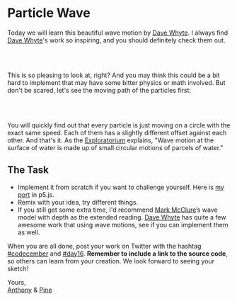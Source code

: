 # Particle Wave

Today we will learn this beautiful wave motion by [Dave Whyte](https://beesandbombs.tumblr.com/post/45513650541/orbiters). I always find [Dave Whyte](https://twitter.com/beesandbombs)'s work so inspiring, and you should definitely check them out.

<br>
<client-only>
  <sketch-day-16-1 />
</client-only>
<br>

This is so pleasing to look at, right? And you may think this could be a bit hard to implement that may have some bitter physics or math involved. But don't be scared, let's see the moving path of the particles first:

<br>
<client-only>
  <sketch-day-16-2 />
</client-only>
<br>

You will quickly find out that every particle is just moving on a circle with the exact same speed. Each of them has a slightly different offset against each other. And that's it. As the [Exploratorium](https://twitter.com/exploratorium/status/670667375172329472) explains, "Wave motion at the surface of water is made up of small circular motions of parcels of water."

## The Task

- Implement it from scratch if you want to challenge yourself. Here is [my port](https://editor.p5js.org/antfu/sketches/fh358UZsZ) in p5.js.
- Remix with your idea, try different things.
- If you still get some extra time, I'd recommend [Mark McClure](https://observablehq.com/@mcmcclur/water-waves)’s wave model with depth as the extended reading. [Dave Whyte](https://twitter.com/beesandbombs) has quite a few awesome work that using wave motions, see if you can implement them as well.

When you are all done, post your work on Twitter with the hashtag [#codecember](https://twitter.com/hashtag/codecember) and [#day16](https://twitter.com/hashtag/day16). **Remember to include a link to the source code**, so others can learn from your creation. We look forward to seeing your sketch!

Yours, <br>
[Anthony](https://twitter.com/antfu7) & [Pine](https://twitter.com/octref)

